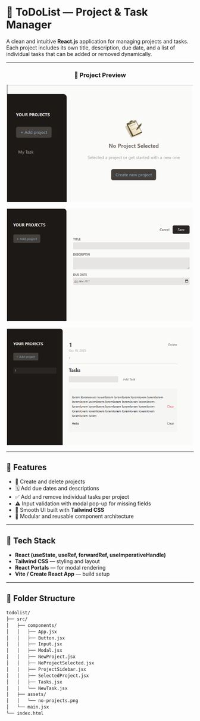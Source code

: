 # 📝 ToDoList — Project & Task Manager

A clean and intuitive **React.js** application for managing projects and tasks.  
Each project includes its own title, description, due date, and a list of individual tasks that can be added or removed dynamically.

---

<h3 align="center">📸 Project Preview</h3>

<p align="center">
  <img src="./src/assets/1.png" alt="Preview 1" width="500"/><br/>
  
</p>

<p align="center">
  <img src="./src/assets/2.png" alt="Preview 2" width="500"/><br/>
  
</p>

<p align="center">
  <img src="./src/assets/3.png" alt="Preview 3" width="500"/><br/>
  
</p>

---

## 🚀 Features

- 📁 Create and delete projects  
- 🗓 Add due dates and descriptions  
- ✅ Add and remove individual tasks per project  
- ⚠️ Input validation with modal pop-up for missing fields  
- 🎨 Smooth UI built with **Tailwind CSS**  
- 🧩 Modular and reusable component architecture  

---

## 🧠 Tech Stack

- **React (useState, useRef, forwardRef, useImperativeHandle)**  
- **Tailwind CSS** — styling and layout  
- **React Portals** — for modal rendering  
- **Vite / Create React App** — build setup  

---

## 📂 Folder Structure

```bash
todolist/
├── src/
│   ├── components/
│   │   ├── App.jsx
│   │   ├── Button.jsx
│   │   ├── Input.jsx
│   │   ├── Modal.jsx
│   │   ├── NewProject.jsx
│   │   ├── NoProjectSelected.jsx
│   │   ├── ProjectSidebar.jsx
│   │   ├── SelectedProject.jsx
│   │   ├── Tasks.jsx
│   │   └── NewTask.jsx
│   ├── assets/
│   │   └── no-projects.png
│   └── main.jsx
└── index.html
